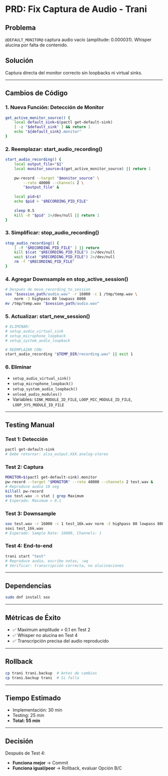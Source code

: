 # PRD: Fix Captura de Audio - Trani

## Problema
`@DEFAULT_MONITOR@` captura audio vacío (amplitude: 0.000031). Whisper alucina por falta de contenido.

## Solución
Captura directa del monitor correcto sin loopbacks ni virtual sinks.

---

## Cambios de Código

### 1. Nueva Función: Detección de Monitor
```bash
get_active_monitor_source() {
    local default_sink=$(pactl get-default-sink)
    [ -z "$default_sink" ] && return 1
    echo "${default_sink}.monitor"
}
```

### 2. Reemplazar: start_audio_recording()
```bash
start_audio_recording() {
    local output_file="$1"
    local monitor_source=$(get_active_monitor_source) || return 1
    
    pw-record --target "$monitor_source" \
        --rate 48000 --channels 2 \
        "$output_file" &
    
    local pid=$!
    echo $pid > "$RECORDING_PID_FILE"
    
    sleep 0.5
    kill -0 "$pid" 2>/dev/null || return 1
}
```

### 3. Simplificar: stop_audio_recording()
```bash
stop_audio_recording() {
    [ -f "$RECORDING_PID_FILE" ] || return
    kill $(cat "$RECORDING_PID_FILE") 2>/dev/null
    wait $(cat "$RECORDING_PID_FILE") 2>/dev/null
    rm -f "$RECORDING_PID_FILE"
}
```

### 4. Agregar Downsample en stop_active_session()
```bash
# Después de move_recording_to_session
sox "$session_path/audio.wav" -r 16000 -c 1 /tmp/temp.wav \
    norm -3 highpass 80 lowpass 8000
mv /tmp/temp.wav "$session_path/audio.wav"
```

### 5. Actualizar: start_new_session()
```bash
# ELIMINAR:
# setup_audio_virtual_sink
# setup_microphone_loopback  
# setup_system_audio_loopback

# REEMPLAZAR CON:
start_audio_recording "$TEMP_DIR/recording.wav" || exit 1
```

### 6. Eliminar
- `setup_audio_virtual_sink()`
- `setup_microphone_loopback()`
- `setup_system_audio_loopback()`
- `unload_audio_modules()`
- Variables: `SINK_MODULE_ID_FILE`, `LOOP_MIC_MODULE_ID_FILE`, `LOOP_SYS_MODULE_ID_FILE`

---

## Testing Manual

### Test 1: Detección
```bash
pactl get-default-sink
# Debe retornar: alsa_output.XXX.analog-stereo
```

### Test 2: Captura
```bash
MONITOR=$(pactl get-default-sink).monitor
pw-record --target "$MONITOR" --rate 48000 --channels 2 test.wav &
# Reproduce audio 10 seg
killall pw-record
sox test.wav -n stat | grep Maximum
# Esperado: Maximum > 0.1
```

### Test 3: Downsample
```bash
sox test.wav -r 16000 -c 1 test_16k.wav norm -3 highpass 80 lowpass 8000
soxi test_16k.wav
# Esperado: Sample Rate: 16000, Channels: 1
```

### Test 4: End-to-end
```bash
trani start "test"
# Reproduce audio, escribe notas, :wq
# Verificar: transcripción correcta, no alucinaciones
```

---

## Dependencias
```bash
sudo dnf install sox
```

---

## Métricas de Éxito
- ✅ Maximum amplitude > 0.1 en Test 2
- ✅ Whisper no alucina en Test 4
- ✅ Transcripción precisa del audio reproducido

---

## Rollback
```bash
cp trani trani.backup  # Antes de cambios
cp trani.backup trani  # Si falla
```

---

## Tiempo Estimado
- Implementación: 30 min
- Testing: 25 min
- **Total: 55 min**

---

## Decisión
Después de Test 4:
- **Funciona mejor** → Commit
- **Funciona igual/peor** → Rollback, evaluar Opción B/C